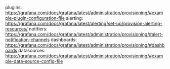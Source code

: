 plugins:        https://grafana.com/docs/grafana/latest/administration/provisioning/#example-plugin-configuration-file
alerting:       https://grafana.com/docs/grafana/latest/alerting/set-up/provision-alerting-resources/
notifiers:      https://grafana.com/docs/grafana/latest/administration/provisioning/#alert-notification-channels
dashboards:     https://grafana.com/docs/grafana/latest/administration/provisioning/#dashboards
datasources:    https://grafana.com/docs/grafana/latest/administration/provisioning/#example-data-source-config-file
